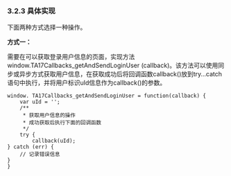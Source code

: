 ### 3.2.3 具体实现

下面两种方式选择一种操作。

**方式一：**

需要在可以获取登录用户信息的页面，实现方法window.TA17Callbacks\_getAndSendLoginUser \(callback\)。该方法可以使用同步或异步方式获取用户信息，在获取成功后将回调函数callback\(\)放到try…catch语句中执行，并将用户标识uId信息作为callback\(\)的参数。

```
window. TA17Callbacks_getAndSendLoginUser = function(callback) {
	var uId = '';
	/**
	 * 获取用户信息的操作
	 * 成功获取后执行下面的回调函数
	 */
    try {
        callback(uId);
} catch (err) {
    // 记录错误信息
}
}
```



